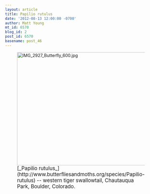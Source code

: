 ```yaml
---
layout: article
title: Papilio rutulus
date: '2012-08-13 12:00:00 -0700'
author: Matt Young
mt_id: 6570
blog_id: 2
post_id: 6570
basename: post_46
---
```

<figure>
<img src="http://pandasthumb.org/IMG_2927_Butterfly_600.jpg" alt="IMG_2927_Butterfly_600.jpg" width="600" height="374" />
<figcaption markdown="span">
<big>[_Papilio rutulus_](http://www.butterfliesandmoths.org/species/Papilio-rutulus) -- western tiger swallowtail, Chautauqua Park, Boulder, Colorado.</big> 

</figcaption>
</figure>
